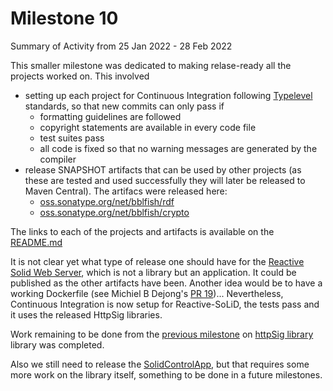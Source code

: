 # Milestone 10

Summary of Activity from 25 Jan 2022 - 28 Feb 2022

This smaller milestone was dedicated to making relase-ready all the projects worked on. This involved
  * setting up each project for Continuous Integration following [Typelevel](https://typelevel.org/about.html) standards, so that new commits can only pass if
    * formatting guidelines are followed
	 * copyright statements are available in every code file
	 * test suites pass
	 * all code is fixed so that no warning messages are generated by the compiler
  * release SNAPSHOT artifacts that can be used by other projects (as these are tested and used successfully they will later be released to Maven Central). The artifacs were released here:
    * [oss.sonatype.org/net/bblfish/rdf](https://oss.sonatype.org/content/repositories/snapshots/net/bblfish/rdf/)
	 * [oss.sonatype.org/net/bblfish/crypto](https://oss.sonatype.org/content/repositories/snapshots/net/bblfish/crypto/)

The links to each of the projects and artifacts is available on the [README.md](https://github.com/co-operating-systems/solid-control)	 

It is not clear yet what type of release one should have for the [Reactive Solid Web Server](https://github.com/co-operating-systems/Reactive-SoLiD), which is not a library but an application. It could be published as the other artifacts have been. Another idea would be to have a working Dockerfile (see Michiel B Dejong's [PR 19](https://github.com/co-operating-systems/Reactive-SoLiD/pull/19))... 
Nevertheless, Continuous Integration is now setup for Reactive-SoLiD, the tests pass and it uses the released HttpSig libraries.

Work remaining to be done from the [previous milestone](../M9/M9.md) on [httpSig library](https://github.com/bblfish/httpSig/) library was completed. 

Also we still need to release the [SolidControlApp](https://github.com/bblfish/solidCtrlApp), but that requires some more work on the library itself, something to be done in a future milestones.
